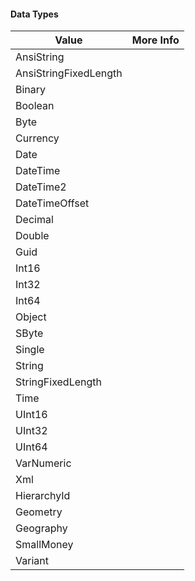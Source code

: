#### Data Types

|Value|More Info|
|-|-|
|AnsiString||
|AnsiStringFixedLength||
|Binary||
|Boolean||
|Byte||
|Currency||
|Date||
|DateTime||
|DateTime2||
|DateTimeOffset||
|Decimal||
|Double||
|Guid||
|Int16||
|Int32||
|Int64||
|Object||
|SByte||
|Single||
|String||
|StringFixedLength||
|Time||
|UInt16||
|UInt32||
|UInt64||
|VarNumeric||
|Xml||
|HierarchyId||
|Geometry||
|Geography||
|SmallMoney||
|Variant||                                                                                                